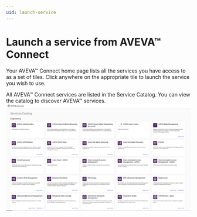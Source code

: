 ```yaml
---
uid: launch-service
---
```


# Launch a service from AVEVA™ Connect

Your AVEVA™ Connect home page lists all the services you have access to as a set of tiles. Click anywhere on the appropriate tile to launch the service you wish to use.

All AVEVA™ Connect services are listed in the Service Catalog. You can view the catalog to discover AVEVA™ services.
![AVEVA™ Cloud Services Catalog](images\cloud-svcs-cat.png) 
